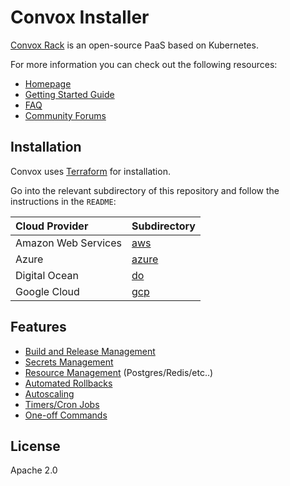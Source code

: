 # Convox Installer

[Convox Rack](https://github.com/convox/convox) is an open-source PaaS based on Kubernetes.

For more information you can check out the following resources:

- [Homepage](https://convox.com)
- [Getting Started Guide](https://docs.convox.com/introduction/getting-started)
- [FAQ](https://docs.convox.com/introduction/faq)
- [Community Forums](https://community.convox.com/)

## Installation

Convox uses [Terraform](https://www.terraform.io/) for installation.

Go into the relevant subdirectory of this repository and follow the instructions in the `README`:

| Cloud Provider      | Subdirectory     |
|:--------------------|:-----------------|
| Amazon Web Services | [aws](aws)      |
| Azure               | [azure](azure)  |
| Digital Ocean       | [do](do)        |
| Google Cloud        | [gcp](gcp)      |

## Features

* [Build and Release Management](https://docs.convox.com/deployment/builds)
* [Secrets Management](https://docs.convox.com/application/environment)
* [Resource Management](https://docs.convox.com/use-cases/resources) \(Postgres/Redis/etc..\)
* [Automated Rollbacks](https://docs.convox.com/deployment/rolling-back)
* [Autoscaling](https://docs.convox.com/deployment/scaling)
* [Timers/Cron Jobs](https://docs.convox.com/application/timers)
* [One-off Commands](https://docs.convox.com/management/one-off-commands)

## License

Apache 2.0
